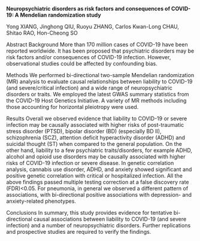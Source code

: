 **Neuropsychiatric disorders as risk factors and consequences of COVID-19: A Mendelian randomization study**

Yong XIANG, Jinghong QIU, Ruoyu ZHANG, Carlos Kwan-Long CHAU, Shitao RAO, Hon-Cheong SO

Abstract
Background 
More than 170 million cases of COVID-19 have been reported worldwide. It has been proposed that psychiatric disorders may be risk factors and/or consequences of COVID-19 infection. However, observational studies could be affected by confounding bias. 

Methods 
We performed bi-directional two-sample Mendelian randomization (MR) analysis to evaluate causal relationships between liability to COVID-19 (and severe/critical infection) and a wide range of neuropsychiatric disorders or traits. We employed the latest GWAS summary statistics from the COVID-19 Host Genetics Initiative. A variety of MR methods including those accounting for horizontal pleiotropy were used. 

Results 
Overall we observed evidence that liability to COVID-19 or severe infection may be causally associated with higher risks of post-traumatic stress disorder (PTSD), bipolar disorder (BD) (especially BD II), schizophrenia (SCZ), attention deficit hyperactivity disorder (ADHD) and suicidal thought (ST) when compared to the general population. On the other hand, liability to a few psychiatric traits/disorders, for example ADHD, alcohol and opioid use disorders may be causally associated with higher risks of COVID-19 infection or severe disease. In genetic correlation analysis, cannabis use disorder, ADHD, and anxiety showed significant and positive genetic correlation with critical or hospitalized infection. All the above findings passed multiple testing correction at a false discovery rate (FDR)<0.05. For pneumonia, in general we observed a different pattern of associations, with bi-directional positive associations with depression- and anxiety-related phenotypes.  

Conclusions
In summary, this study provides evidence for tentative bi-directional causal associations between liability to COVID-19 (and severe infection) and a number of neuropsychiatric disorders. Further replications and prospective studies are required to verify the findings. 



